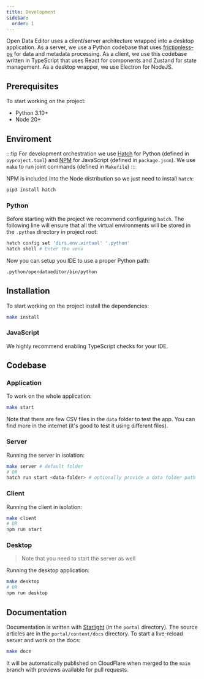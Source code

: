 ```yaml
---
title: Development
sidebar:
  order: 1
---
```


Open Data Editor uses a client/server architecture wrapped into a desktop application. As a server, we use a Python codebase that uses [frictionless-py](https://framework.frictionlessdata.io/) for data and metadata processing. As a client, we use this codebase written in TypeScript that uses React for components and Zustand for state management. As a desktop wrapper, we use Electron for NodeJS.

## Prerequisites

To start working on the project:

- Python 3.10+
- Node 20+

## Enviroment

:::tip
For development orchestration we use [Hatch](https://github.com/pypa/hatch) for Python (defined in `pyproject.toml`) and [NPM](https://docs.npmjs.com/cli/) for JavaScript (defined in `package.json`). We use `make` to run joint commands (defined in `Makefile`)
:::

NPM is included into the Node distribution so we just need to install `hatch`:

```bash
pip3 install hatch
```

### Python

Before starting with the project we recommend configuring `hatch`. The following line will ensure that all the virtual environments will be stored in the `.python` directory in project root:

```bash
hatch config set 'dirs.env.virtual' '.python'
hatch shell # Enter the venv
```

Now you can setup you IDE to use a proper Python path:

```bash
.python/opendataeditor/bin/python
```

## Installation

To start working on the project install the dependencies:

```bash
make install
```

### JavaScript

We highly recommend enabling TypeScript checks for your IDE.

## Codebase

### Application

To work on the whole application:

```bash
make start
```

Note that there are few CSV files in the `data` folder to test the app. You can find more in the internet (it's good to test it using different files).

### Server

Running the server in isolation:

```bash
make server # default folder
# OR
hatch run start <data-folder> # optionally provide a data folder path
```

### Client

Running the client in isolation:

```bash
make client
# OR
npm run start
```

### Desktop

> Note that you need to start the server as well

Running the desktop application:

```bash
make desktop
# OR
npm run desktop
```

## Documentation

Documentation is written with [Starlight](https://starlight.astro.build/) (in the `portal` directory). The source articles are in the `portal/content/docs` directory. To start a live-reload server and work on the docs:

```bash
make docs
```

It will be automatically published on CloudFlare when merged to the `main` branch with previews available for pull requests.
